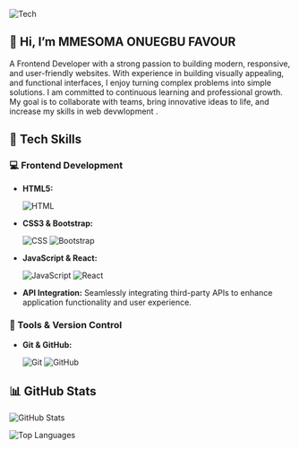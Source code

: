 ![Tech](https://www.digitalsilk.com/wp-content/uploads/2023/03/web-development-terms-hero.jpg.webp)


## 👋 Hi, I’m MMESOMA ONUEGBU FAVOUR

A Frontend Developer with a strong passion to building modern, responsive, and user-friendly websites. With experience in building visually appealing, and functional interfaces, I enjoy turning complex problems into simple solutions.
I am committed to continuous learning and professional growth. My goal is to collaborate with teams, bring innovative ideas to life, and increase my skills in web devwlopment .
 
## 🚀 Tech Skills

### 💻 Frontend Development
- **HTML5:**

  ![HTML](https://img.shields.io/badge/HTML5-E34F26?style=for-the-badge&logo=html5&logoColor=white)
  
- **CSS3 & Bootstrap:**
  
  ![CSS](https://img.shields.io/badge/CSS3-1572B6?style=for-the-badge&logo=css3&logoColor=white)
  ![Bootstrap](https://img.shields.io/badge/Bootstrap-7952B3?style=for-the-badge&logo=bootstrap&logoColor=white)
  
- **JavaScript & React:**
  
  ![JavaScript](https://img.shields.io/badge/JavaScript-F7DF1E?style=for-the-badge&logo=javascript&logoColor=black)
  ![React](https://img.shields.io/badge/React-61DAFB?style=for-the-badge&logo=react&logoColor=black)

- **API Integration:** Seamlessly integrating third-party APIs to enhance application functionality and user experience.

### 🔧 Tools & Version Control
- **Git & GitHub:**
  
  ![Git](https://img.shields.io/badge/Git-F05032?style=for-the-badge&logo=git&logoColor=white)
  ![GitHub](https://img.shields.io/badge/GitHub-181717?style=for-the-badge&logo=github&logoColor=white)

## 📊 GitHub Stats

![GitHub Stats](https://github-readme-stats.vercel.app/api?username=Mmesomaonuegbu00&show_icons=true&theme=radical)

![Top Languages](https://github-readme-stats.vercel.app/api/top-langs/?username=Mmesomaonuegbu00&layout=compact&theme=radical)




